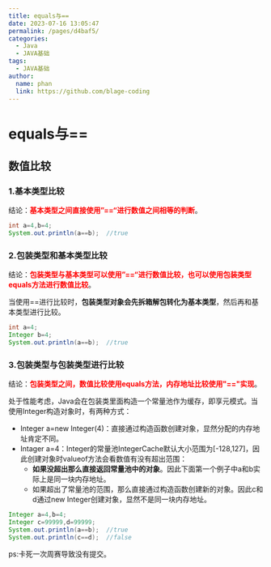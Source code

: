 ```yaml
---
title: equals与==
date: 2023-07-16 13:05:47
permalink: /pages/d4baf5/
categories:
  - Java
  - JAVA基础
tags:
  - JAVA基础
author: 
  name: phan
  link: https://github.com/blage-coding
---
```

# equals与==

## 数值比较

### 1.基本类型比较

结论：<font color="red">**基本类型之间直接使用”==“进行数值之间相等的判断**</font>。

```java
int a=4,b=4;
System.out.println(a==b);  //true
```

### 2.包装类型和基本类型比较

结论：<font color="red">**包装类型与基本类型可以使用”==“进行数值比较，也可以使用包装类型equals方法进行数值比较**</font>。

当使用==进行比较时，**包装类型对象会先拆箱解包转化为基本类型**，然后再和基本类型进行比较。

```java
int a=4;
Integer b=4;
System.out.println(a==b);  //true
```

### 3.包装类型与包装类型进行比较

结论：<font color="red">**包装类型之间，数值比较使用equals方法，内存地址比较使用"=="实现**</font>。

处于性能考虑，Java会在包装类里面构造一个常量池作为缓存，即享元模式。当使用Integer构造对象时，有两种方式：

- Integer a=new Integer(4)：直接通过构造函数创建对象，显然分配的内存地址肯定不同。
- Intager a=4：Integer的常量池IntegerCache默认大小范围为[-128,127]，因此创建对象时valueof方法会看数值有没有超出范围：
  - **如果没超出那么直接返回常量池中的对象**。因此下面第一个例子中a和b实际上是同一块内存地址。
  - 如果超出了常量池的范围，那么直接通过构造函数创建新的对象。因此c和d通过new Integer创建对象，显然不是同一块内存地址。

```java
Integer a=4,b=4;
Integer c=99999,d=99999;
System.out.println(a==b);  //true
System.out.println(c==d);  //false
```

ps:卡死一次周赛导致没有提交。